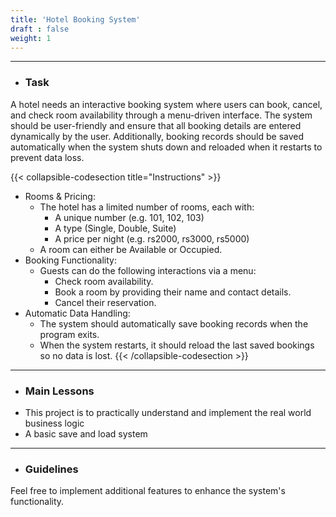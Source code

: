 ```yaml
---
title: 'Hotel Booking System'
draft : false
weight: 1
---
```


---

- ### Task

A hotel needs an interactive booking system where users can book, cancel, and check room availability through a menu-driven interface. 
The system should be user-friendly and ensure that all booking details are entered dynamically by the user. Additionally, booking records should be saved 
automatically when the system shuts down and reloaded when it restarts to prevent data loss.

{{< collapsible-codesection title="Instructions" >}}
<div class="instruction-section-space"></div>

- Rooms & Pricing:
    - The hotel has a limited number of rooms, each with: 
        - A unique number (e.g. 101, 102, 103)
        - A type (Single, Double, Suite)
        - A price per night (e.g. rs2000, rs3000, rs5000)
    - A room can either be Available or Occupied.
- Booking Functionality:
    - Guests can do the following interactions via a menu:
        - Check room availability.
        - Book a room by providing their name and contact details.
        - Cancel their reservation.
- Automatic Data Handling:
    - The system should automatically save booking records when the program exits.
    - When the system restarts, it should reload the last saved bookings so no data is lost.
{{< /collapsible-codesection >}}

---

- ### Main Lessons

<ul class="dash-ul">
    <li>This project is to practically understand and implement the real world business logic</li>
    <li>A basic save and load system</li>
</ul>

---

- ### Guidelines

Feel free to implement additional features to enhance the system's functionality.